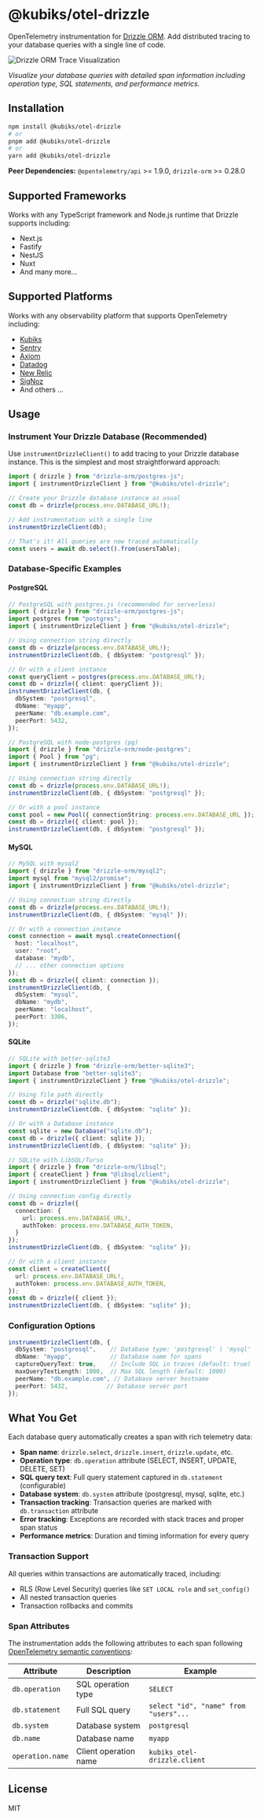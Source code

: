 # @kubiks/otel-drizzle

OpenTelemetry instrumentation for [Drizzle ORM](https://orm.drizzle.team/). Add distributed tracing to your database queries with a single line of code.

![Drizzle ORM Trace Visualization](https://github.com/kubiks-inc/otel/blob/main/images/otel-drizzle-trace.png)

_Visualize your database queries with detailed span information including operation type, SQL statements, and performance metrics._

## Installation

```bash
npm install @kubiks/otel-drizzle
# or
pnpm add @kubiks/otel-drizzle
# or
yarn add @kubiks/otel-drizzle
```

**Peer Dependencies:** `@opentelemetry/api` >= 1.9.0, `drizzle-orm` >= 0.28.0

## Supported Frameworks

Works with any TypeScript framework and Node.js runtime that Drizzle supports including:

- Next.js
- Fastify
- NestJS
- Nuxt
- And many more...

## Supported Platforms

Works with any observability platform that supports OpenTelemetry including:

- [Kubiks](https://kubiks.ai)
- [Sentry](https://sentry.io)
- [Axiom](https://axiom.co)
- [Datadog](https://www.datadoghq.com)
- [New Relic](https://newrelic.com)
- [SigNoz](https://signoz.io)
- And others ...

## Usage

### Instrument Your Drizzle Database (Recommended)

Use `instrumentDrizzleClient()` to add tracing to your Drizzle database instance. This is the simplest and most straightforward approach:

```typescript
import { drizzle } from "drizzle-orm/postgres-js";
import { instrumentDrizzleClient } from "@kubiks/otel-drizzle";

// Create your Drizzle database instance as usual
const db = drizzle(process.env.DATABASE_URL!);

// Add instrumentation with a single line
instrumentDrizzleClient(db);

// That's it! All queries are now traced automatically
const users = await db.select().from(usersTable);
```

### Database-Specific Examples

#### PostgreSQL

```typescript
// PostgreSQL with postgres.js (recommended for serverless)
import { drizzle } from "drizzle-orm/postgres-js";
import postgres from "postgres";
import { instrumentDrizzleClient } from "@kubiks/otel-drizzle";

// Using connection string directly
const db = drizzle(process.env.DATABASE_URL!);
instrumentDrizzleClient(db, { dbSystem: "postgresql" });

// Or with a client instance
const queryClient = postgres(process.env.DATABASE_URL!);
const db = drizzle({ client: queryClient });
instrumentDrizzleClient(db, {
  dbSystem: "postgresql",
  dbName: "myapp",
  peerName: "db.example.com",
  peerPort: 5432,
});
```

```typescript
// PostgreSQL with node-postgres (pg)
import { drizzle } from "drizzle-orm/node-postgres";
import { Pool } from "pg";
import { instrumentDrizzleClient } from "@kubiks/otel-drizzle";

// Using connection string directly
const db = drizzle(process.env.DATABASE_URL!);
instrumentDrizzleClient(db, { dbSystem: "postgresql" });

// Or with a pool instance
const pool = new Pool({ connectionString: process.env.DATABASE_URL });
const db = drizzle({ client: pool });
instrumentDrizzleClient(db, { dbSystem: "postgresql" });
```

#### MySQL

```typescript
// MySQL with mysql2
import { drizzle } from "drizzle-orm/mysql2";
import mysql from "mysql2/promise";
import { instrumentDrizzleClient } from "@kubiks/otel-drizzle";

// Using connection string directly
const db = drizzle(process.env.DATABASE_URL!);
instrumentDrizzleClient(db, { dbSystem: "mysql" });

// Or with a connection instance
const connection = await mysql.createConnection({
  host: "localhost",
  user: "root",
  database: "mydb",
  // ... other connection options
});
const db = drizzle({ client: connection });
instrumentDrizzleClient(db, {
  dbSystem: "mysql",
  dbName: "mydb",
  peerName: "localhost",
  peerPort: 3306,
});
```

#### SQLite

```typescript
// SQLite with better-sqlite3
import { drizzle } from "drizzle-orm/better-sqlite3";
import Database from "better-sqlite3";
import { instrumentDrizzleClient } from "@kubiks/otel-drizzle";

// Using file path directly
const db = drizzle("sqlite.db");
instrumentDrizzleClient(db, { dbSystem: "sqlite" });

// Or with a Database instance
const sqlite = new Database("sqlite.db");
const db = drizzle({ client: sqlite });
instrumentDrizzleClient(db, { dbSystem: "sqlite" });
```

```typescript
// SQLite with LibSQL/Turso
import { drizzle } from "drizzle-orm/libsql";
import { createClient } from "@libsql/client";
import { instrumentDrizzleClient } from "@kubiks/otel-drizzle";

// Using connection config directly
const db = drizzle({
  connection: {
    url: process.env.DATABASE_URL!,
    authToken: process.env.DATABASE_AUTH_TOKEN,
  }
});
instrumentDrizzleClient(db, { dbSystem: "sqlite" });

// Or with a client instance
const client = createClient({
  url: process.env.DATABASE_URL!,
  authToken: process.env.DATABASE_AUTH_TOKEN,
});
const db = drizzle({ client });
instrumentDrizzleClient(db, { dbSystem: "sqlite" });
```

### Configuration Options

```typescript
instrumentDrizzleClient(db, {
  dbSystem: "postgresql",    // Database type: 'postgresql' | 'mysql' | 'sqlite' (default: 'postgresql')
  dbName: "myapp",           // Database name for spans
  captureQueryText: true,    // Include SQL in traces (default: true)
  maxQueryTextLength: 1000,  // Max SQL length (default: 1000)
  peerName: "db.example.com", // Database server hostname
  peerPort: 5432,           // Database server port
});
```


## What You Get

Each database query automatically creates a span with rich telemetry data:

- **Span name**: `drizzle.select`, `drizzle.insert`, `drizzle.update`, etc.
- **Operation type**: `db.operation` attribute (SELECT, INSERT, UPDATE, DELETE, SET)
- **SQL query text**: Full query statement captured in `db.statement` (configurable)
- **Database system**: `db.system` attribute (postgresql, mysql, sqlite, etc.)
- **Transaction tracking**: Transaction queries are marked with `db.transaction` attribute
- **Error tracking**: Exceptions are recorded with stack traces and proper span status
- **Performance metrics**: Duration and timing information for every query

### Transaction Support

All queries within transactions are automatically traced, including:
- RLS (Row Level Security) queries like `SET LOCAL role` and `set_config()`
- All nested transaction queries
- Transaction rollbacks and commits

### Span Attributes

The instrumentation adds the following attributes to each span following [OpenTelemetry semantic conventions](https://opentelemetry.io/docs/specs/semconv/database/):

| Attribute        | Description           | Example                               |
| ---------------- | --------------------- | ------------------------------------- |
| `db.operation`   | SQL operation type    | `SELECT`                              |
| `db.statement`   | Full SQL query        | `select "id", "name" from "users"...` |
| `db.system`      | Database system       | `postgresql`                          |
| `db.name`        | Database name         | `myapp`                               |
| `operation.name` | Client operation name | `kubiks_otel-drizzle.client`          |

## License

MIT
